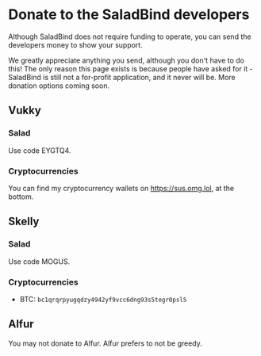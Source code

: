 # Donate to the SaladBind developers

Although SaladBind does not require funding to operate, you can send the developers money to show your support.

We greatly appreciate anything you send, although you don't have to do this! The only reason this page exists is because people have asked for it - SaladBind is still not a for-profit application, and it never will be. More donation options coming soon.

## Vukky

### Salad

Use code EYGTQ4.

### Cryptocurrencies

You can find my cryptocurrency wallets on https://sus.omg.lol, at the bottom.

## Skelly

### Salad

Use code MOGUS.

### Cryptocurrencies

* BTC: `bc1qrqrpyugqdzy4942yf9vcc6dng93s5tegr0psl5`

## Alfur

You may not donate to Alfur. Alfur prefers to not be greedy.
